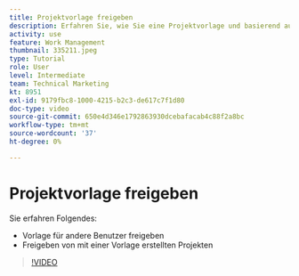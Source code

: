 ```yaml
---
title: Projektvorlage freigeben
description: Erfahren Sie, wie Sie eine Projektvorlage und basierend auf einer Vorlage erstellte Projekte freigeben können.
activity: use
feature: Work Management
thumbnail: 335211.jpeg
type: Tutorial
role: User
level: Intermediate
team: Technical Marketing
kt: 8951
exl-id: 9179fbc8-1000-4215-b2c3-de617c7f1d80
doc-type: video
source-git-commit: 650e4d346e1792863930dcebafacab4c88f2a8bc
workflow-type: tm+mt
source-wordcount: '37'
ht-degree: 0%

---
```


# Projektvorlage freigeben

Sie erfahren Folgendes:

* Vorlage für andere Benutzer freigeben
* Freigeben von mit einer Vorlage erstellten Projekten

>[!VIDEO](https://video.tv.adobe.com/v/335211/?quality=12&learn=on)
